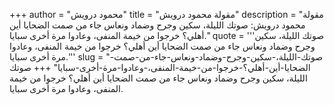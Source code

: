 +++
author = "محمود درويش"
title = "مقولة محمود درويش"
description = "مقولة محمود درويش: صوتك الليلة، سكين وجرح وضماد ونعاس جاء من صمت الضحايا أين أهلي؟ خرجوا من خيمة المنفى، وعادوا مرة أخرى سبايا."
quote = '''صوتك الليلة، سكين وجرح وضماد ونعاس جاء من صمت الضحايا أين أهلي؟ خرجوا من خيمة المنفى، وعادوا مرة أخرى سبايا.'''
slug = "صوتك-الليلة،-سكين-وجرح-وضماد-ونعاس-جاء-من-صمت-الضحايا-أين-أهلي؟-خرجوا-من-خيمة-المنفى،-وعادوا-مرة-أخرى-سبايا"
+++
صوتك الليلة، سكين وجرح وضماد ونعاس جاء من صمت الضحايا أين أهلي؟ خرجوا من خيمة المنفى، وعادوا مرة أخرى سبايا.
